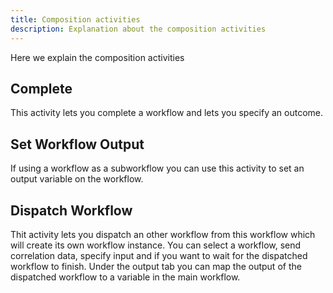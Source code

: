```yaml
---
title: Composition activities
description: Explanation about the composition activities
---
```


Here we explain the composition activities

## Complete
This activity lets you complete a workflow and lets you specify an outcome.

## Set Workflow Output
If using a workflow as a subworkflow you can use this activity to set an output variable on the workflow.

## Dispatch Workflow
Thit activity lets you dispatch an other workflow from this workflow which will create its own workflow instance.
You can select a workflow, send correlation data, specify input and if you want to wait for the dispatched workflow to finish.
Under the output tab you can map the output of the dispatched workflow to a variable in the main workflow.